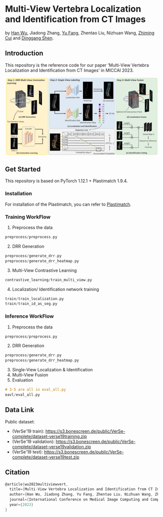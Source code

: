 # Multi-View Vertebra Localization and Identification from CT Images
 by [Han Wu](http://hanwu.website/), Jiadong Zhang, [Yu Fang](https://yuffish.github.io/), Zhentao Liu, Nizhuan Wang, [Zhiming Cui](https://erdanc.github.io/) and [Dinggang Shen](http://idea.bme.shanghaitech.edu.cn/home/people/faculty).

## Introduction
This repository is the reference code for our paper 'Multi-View Vertebra Localization and Identification from CT Images' in MICCAI 2023.

 ![Overall Pipeline](./asset/pipeline.png)



## Get Started
This repository is based on PyTorch 1.12.1 + Plastimatch 1.9.4.

### Installation
For installation of the Plastimatch, you can refer to [Plastimatch](https://plastimatch.org/).

### Training WorkFlow
1. Preprocess the data
```c
preprocess/preprocess.py
```
2. DRR Generation
```c
preprocess/generate_drr.py
preprocess/generate_drr_heatmap.py
```
3. Multi-View Contrastive Learning
```c
contrastive_learning/train_multi_view.py
```
4. Localization/ Identification network training
```c
train/train_localization.py
train/train_id_as_seg.py
```

### Inference WorkFlow
1. Preprocess the data
```c
preprocess/preprocess.py
```
2. DRR Generation
```c
preprocess/generate_drr.py
preprocess/generate_drr_heatmap.py
```
3. Single-View Localization & Identification
4. Multi-View Fusion
5. Evaluation
```c
# 3-5 are all in eval_all.py
eavl/eval_all.py
```
## Data Link
Public dataset:
- (VerSe'19 train): https://s3.bonescreen.de/public/VerSe-complete/dataset-verse19training.zip
- (VerSe'19 validation): https://s3.bonescreen.de/public/VerSe-complete/dataset-verse19validation.zip
- (VerSe'19 test): https://s3.bonescreen.de/public/VerSe-complete/dataset-verse19test.zip


## Citation
```c
@article{wu2023multiviewvert,
  title={Multi-View Vertebra Localization and Identification from CT Images},
  author={Han Wu, Jiadong Zhang, Yu Fang, Zhentao Liu, Nizhuan Wang, Zhiming Cui and Dinggang Shen},
  journal={International Conference on Medical Image Computing and Computer Assisted Intervention},
  year={2023}
}  
```
